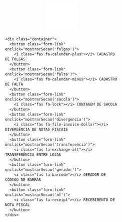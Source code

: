 
<html lang="pt-BR">
<head>
  <meta charset="UTF-8" />
  <meta name="viewport" content="width=device-width, initial-scale=1.0"/>
  <title>GERENCIAL HS - Sistema Unificado</title>
  <link rel="stylesheet" href="https://cdnjs.cloudflare.com/ajax/libs/font-awesome/6.5.0/css/all.min.css" />
  <script src="https://unpkg.com/@ericblade/quagga2@1.2.7/dist/quagga.min.js"></script>
  <script src="https://cdn.jsdelivr.net/npm/dynamsoft-javascript-barcode@9.6.21/dist/dbr.js"></script>
  <style>
    * {
      box-sizing: border-box;
    }

    body {
      font-family: Arial, sans-serif;
      background-color: #000;
      color: #fff;
      margin: 0;
      padding: 0;
      display: flex;
      flex-direction: column;
      align-items: center;
      min-height: 100vh;
    }

    .logo-topo {
      width: 100px;
      height: auto;
      margin: 30px 0 10px;
    }

    .container {
      width: 100%;
      max-width: 900px;
      background-color: #2c2c2c;
      padding: 40px 30px;
      border-radius: 12px;
      box-shadow: 0 0 10px rgba(0,0,0,0.5);
      margin-bottom: 20px;
    }

    .form-link {
      display: flex;
      align-items: center;
      justify-content: center;
      background-color: #4CAF50;
      color: white;
      padding: 15px;
      margin: 10px 0;
      border-radius: 6px;
      font-size: 16px;
      text-decoration: none;
      transition: background-color 0.3s ease;
      cursor: pointer;
      border: none;
      width: 100%;
    }

    .form-link:hover {
      background-color: #45a049;
    }

    .form-link i {
      margin-right: 10px;
    }

    .back-button {
      position: fixed;
      top: 20px;
      left: 20px;
      background-color: #4CAF50;
      color: white;
      border: none;
      padding: 10px 15px;
      border-radius: 6px;
      cursor: pointer;
      font-size: 14px;
      z-index: 1000;
      display: none;
      transition: background-color 0.3s ease;
    }

    .back-button:hover {
      background-color: #45a049;
    }

    .back-button.show {
      display: block;
    }

    .form-container {
      max-width: 600px;
      background: #1e1e1e;
      padding: 30px;
      border-radius: 8px;
      box-shadow: 0 2px 10px rgba(0, 0, 0, 0.3);
      color: white;
      margin: 0 auto;
    }

    .form-container h1, .form-container h2 {
      text-align: center;
      color: white;
      margin-bottom: 30px;
    }

    .form-group {
      margin-bottom: 20px;
    }

    label {
      font-size: 14px;
      font-weight: 600;
      display: block;
      margin-bottom: 5px;
      color: #ccc;
    }

    .question-title {
      font-size: 16px;
      font-weight: bold;
      color: white;
      margin-bottom: 5px;
      display: block;
    }

    input, select, textarea {
      width: 100%;
      padding: 12px;
      font-size: 14px;
      border: 1px solid #444;
      border-radius: 4px;
      background-color: #2a2a2a;
      color: white;
      box-sizing: border-box;
    }

    input:focus, select:focus, textarea:focus {
      outline: none;
      border-color: #673ab7;
      box-shadow: 0 0 0 2px rgba(103, 58, 183, 0.2);
    }

    button {
      background-color: #673ab7;
      color: white;
      border: none;
      padding: 12px 20px;
      border-radius: 4px;
      font-size: 16px;
      cursor: pointer;
      font-weight: 600;
      transition: background-color 0.3s;
    }

    button:hover {
      background-color: #5e35b1;
    }

    .submit-buttons {
      display: flex;
      justify-content: space-between;
      margin-top: 20px;
      gap: 10px;
    }

    .submit-button,
    .clear-button {
      padding: 12px 20px;
      font-size: 14px;
      font-weight: 600;
      border: none;
      border-radius: 4px;
      cursor: pointer;
      flex: 1;
    }

    .submit-button {
      background-color: #673ab7;
      color: white;
    }

    .clear-button {
      background-color: #5f6368;
      color: white;
    }

    .submit-button:hover {
      background-color: #5e35b1;
    }

    .clear-button:hover {
      background-color: #3c4043;
    }

    .gerador-section .form-container {
      background-color: #1e1e1e;
      color: white;
      max-width: 800px;
    }

    .gerador-section .input-area, .gerador-section .output-area {
      background: #1e1e1e;
      color: white;
    }

    .gerador-section .input-area textarea {
      background-color: #2a2a2a;
      color: white;
      border-color: #444;
    }

    .controls {
      display: flex;
      gap: 10px;
      margin: 20px 0;
      flex-wrap: wrap;
    }

    .controls button {
      flex: 1;
      min-width: 120px;
    }

    .gerador-section .controls button:nth-child(1) { background-color: #4CAF50; }
    .gerador-section .controls button:nth-child(1):hover { background-color: #45a049; }
    .gerador-section .controls button:nth-child(2) { background-color: #f44336; }
    .gerador-section .controls button:nth-child(2):hover { background-color: #d32f2f; }
    .gerador-section .controls button:nth-child(3) { background-color: #ff9800; }
    .gerador-section .controls button:nth-child(3):hover { background-color: #e68a00; }
    .gerador-section .controls button:nth-child(4) { background-color: #2196F3; }
    .gerador-section .controls button:nth-child(4):hover { background-color: #0b7dda; }

    .gerador-section h1, .gerador-section h2 {
      color: white;
    }

    .gerador-section .example-title {
      color: #ccc;
    }

    .gerador-section .barcode-count {
      color: white;
    }

    .barcode-container {
      display: grid;
      grid-template-columns: repeat(auto-fit, minmax(200px, 1fr));
      gap: 15px;
      margin-top: 20px;
    }

    .barcode-item {
      background: #2a2a2a;
      border: 1px solid #444;
      padding: 10px;
      border-radius: 4px;
      text-align: center;
    }

    svg text {
      fill: white !important;
    }

    #success-message, #error-message {
      display: none;
      padding: 12px;
      margin-top: 20px;
      border-radius: 4px;
      text-align: center;
      font-weight: 500;
    }

    #success-message {
      background-color: #e8f5e8;
      color: #137333;
      border: 1px solid #ceead6;
    }

    #error-message {
      background-color: #fce8e6;
      color: #d93025;
      border: 1px solid #f9dedc;
    }

    .loading {
      text-align: center;
      font-style: italic;
      margin-top: 10px;
      color: #1a73e8;
    }

    .loading-overlay {
      display: none;
      position: fixed;
      top: 0;
      left: 0;
      right: 0;
      bottom: 0;
      background-color: rgba(0, 0, 0, 0.5);
      color: white;
      justify-content: center;
      align-items: center;
      flex-direction: column;
      z-index: 1000;
    }

    .spinner {
      border: 4px solid transparent;
      border-top: 4px solid #fff;
      border-radius: 50%;
      width: 40px;
      height: 40px;
      animation: spin 2s linear infinite;
    }

    @keyframes spin {
      0% { transform: rotate(0deg); }
      100% { transform: rotate(360deg); }
    }

    .barcode-count {
      font-size: 16px;
      margin-top: 10px;
      font-weight: bold;
      color: white;
    }

    .count-number {
      color: #ea4335;
      font-weight: bold;
    }

    .required-star {
      color: #ea4335;
    }

    .hidden {
      display: none;
    }

    .logout {
      text-align: right;
      margin-bottom: 10px;
    }

    .logout button {
      padding: 8px 16px;
      background-color: #5f6368;
      font-size: 14px;
    }

    .history button {
      background-color: #ea4335;
      margin-top: 15px;
    }

    .logo {
      display: block;
      margin: 20px auto 10px;
      max-width: 80px;
    }

    #reader {
      width: 100%;
      max-width: 350px;
      height: 240px;
      margin: 10px auto;
      position: relative;
    }

    #interactive.viewport {
      position: relative;
      width: 100%;
      height: 100%;
    }

    canvas, video {
      max-width: 100%;
      width: 100% !important;
      height: auto !important;
    }

    footer {
      text-align: center;
      font-size: 14px;
      color: #ccc;
      background-color: #2c2c2c;
      padding: 15px;
      border-radius: 6px;
      margin: 20px auto;
      max-width: 900px;
      width: 100%;
    }

    .section {
      display: none;
      width: 100%;
      padding: 20px;
      justify-content: center;
      align-items: center;
      flex-direction: column;
    }

    .section.active {
      display: flex;
    }

    .checkbox-label {
      font-size: 14px;
      display: flex;
      align-items: center;
      gap: 8px;
      margin-bottom: 20px;
    }

    input[readonly] {
      background-color: #2a2a2a;
      color: #bbb;
    }

    #grupo-tamanho-g {
      display: none;
    }

    #scanner {
      width: 100%;
      height: 100vh;
      position: fixed;
      top: 0;
      left: 0;
      z-index: 1000;
      display: none;
      justify-content: center;
      align-items: center;
      flex-direction: column;
      background-color: transparent;
    }

    @media print {
      .back-button,
      .input-area,
      .no-print,
      button,
      .controls,
      .example-title {
        display: none !important;
      }

      .output-area {
        width: 100%;
        background: none;
        box-shadow: none;
        padding: 0;
        margin: 0;
      }

      .barcode-container {
        display: grid;
        grid-template-columns: repeat(3, 1fr);
        gap: 10px;
        margin: 0;
      }

      .barcode-item {
        margin: 0;
        padding: 5px;
        box-shadow: none;
        background: none;
        break-inside: avoid;
        page-break-inside: avoid;
      }

      svg {
        background: none;
      }

      svg text {
        fill: black !important;
        font-size: 14px !important;
      }
    }

    @media (max-width: 768px) {
      .form-container {
        margin: 20px 10px;
        padding: 20px;
      }
      
      .submit-buttons {
        flex-direction: column;
        gap: 10px;
      }
      
      .controls {
        flex-direction: column;
      }
      
      .controls button {
        margin: 5px 0;
      }
      
      .container {
        padding: 20px 15px;
      }
    }
  </style>
</head>
<body>
  <button class="back-button" id="backButton" onclick="voltarHome()">
    <i class="fas fa-arrow-left"></i> Voltar à Home
  </button>

  <div id="home" class="section active">
    <img src="logo.png" alt="Logo HS" class="logo-topo" />
    
    <div class="container">
      <button class="form-link" onclick="mostrarSecao('folgas')">
        <i class="fas fa-calendar-plus"></i> CADASTRO DE FOLGAS
      </button>
      <button class="form-link" onclick="mostrarSecao('falta')">
        <i class="fas fa-calendar-minus"></i> CADASTRO DE FALTA
      </button>
      <button class="form-link" onclick="mostrarSecao('sacola')">
        <i class="fas fa-lock"></i> CONTAGEM DE SACOLA
      </button>
      <button class="form-link" onclick="mostrarSecao('divergencia')">
        <i class="fas fa-file-invoice-dollar"></i> DIVERGÊNCIA DE NOTAS FISCAIS
      </button>
      <button class="form-link" onclick="mostrarSecao('transferencia')">
        <i class="fas fa-exchange-alt"></i> TRANSFERÊNCIA ENTRE LOJAS
      </button>
      <button class="form-link" onclick="mostrarSecao('gerador')">
        <i class="fas fa-barcode"></i> GERADOR DE CÓDIGO DE BARRAS
      </button>
      <button class="form-link" onclick="mostrarSecao('nf')">
        <i class="fas fa-receipt"></i> RECEBIMENTO DE NOTA FISCAL
      </button>
    </div>
  </div>

  <div id="folgas" class="section">
    <div class="form-container">
      <img src="logo.png" alt="Logo" class="logo">
      <h2>Cadastro de Folga Funcionários</h2>
      <form id="form-folgas" method="POST" action="https://script.google.com/macros/s/AKfycbwh-YUwL2o3_i-bfcV9RMzLcoI98vyyGwEXf4LHlG5KJ59gIAlUe1_VVlFQMBqU6PwR/exec">
        <div class="form-group">
          <label for="filial-folgas">Filial</label>
          <select id="filial-folgas" name="filial" required onchange="atualizarFuncionarios()">
            <option value="">Selecione uma filial</option>
            <option value="ARTUR">ARTUR</option>
            <option value="FLORIANO">FLORIANO</option>
            <option value="JOTA">JOTA</option>
            <option value="MODA">MODA</option>
            <option value="PONTO">PONTO</option>
          </select>
        </div>

        <div class="form-group">
          <label for="funcionario-folgas">Funcionário</label>
          <select id="funcionario-folgas" name="funcionario" required>
            <option value="">Selecione a filial primeiro</option>
          </select>
        </div>

        <div class="form-group">
          <label for="dataTrabalho-folgas">Dia Trabalhado</label>
          <input type="date" id="dataTrabalho-folgas" name="dataTrabalho" required>
        </div>

        <div class="form-group">
          <label for="motivo-folgas">Motivo da Folga</label>
          <select id="motivo-folgas" name="motivo" required>
            <option value="">Selecione um motivo</option>
            <option value="DOMINGO">DOMINGO</option>
            <option value="FERIADO">FERIADO</option>
            <option value="OUTROS">OUTROS</option>
          </select>
        </div>

        <div class="form-group" id="motivoOutros-folgas" style="display: none;">
          <label for="outrosMotivo-folgas">Especificar o Motivo</label>
          <input type="text" id="outrosMotivo-folgas" name="outrosMotivo" placeholder="Escreva o motivo">
        </div>

        <div class="form-group">
          <label for="dataFolga-folgas">Data da Folga</label>
          <input type="date" id="dataFolga-folgas" name="dataFolga" required>
        </div>

        <button type="submit">Enviar</button>
      </form>
    </div>
  </div>

  <div id="falta" class="section">
    <div class="form-container">
      <img src="logo.png" alt="Logo" class="logo">
      <h2>Cadastro de Falta</h2>
      <form id="form-falta">
        <div class="form-group">
          <label for="filial-falta">Filial <span class="required-star">*</span></label>
          <select id="filial-falta" name="filial" required>
            <option value="">Selecione uma filial</option>
            <option value="ARTUR">ARTUR</option>
            <option value="FLORIANO">FLORIANO</option>
            <option value="JOTA">JOTA</option>
            <option value="MODA">MODA</option>
            <option value="PONTO">PONTO</option>
          </select>
        </div>

        <div class="form-group">
          <label for="funcionario-falta">Funcionário <span class="required-star">*</span></label>
          <select id="funcionario-falta" name="funcionario" required>
            <option value="">Selecione um funcionário</option>
          </select>
        </div>

        <div class="form-group">
          <label for="data-falta">Data da Falta <span class="required-star">*</span></label>
          <input type="date" id="data-falta" name="data_falta" required>
        </div>

        <div class="form-group">
          <label for="motivo-falta">Motivo <span class="required-star">*</span></label>
          <select id="motivo-falta" name="motivo" required>
            <option value="">Selecione um motivo</option>
            <option value="ATESTADO MÉDICO">ATESTADO MÉDICO</option>
            <option value="FALTA INJUSTIFICADA">FALTA INJUSTIFICADA</option>
          </select>
        </div>

        <div class="form-group" id="dias-afastamento-container" style="display: none;">
          <label for="observacao-falta">Dias de afastamento (caso atestado)</label>
          <textarea id="observacao-falta" name="observacao" rows="4" placeholder="Ex: 3 DIAS 12/04 A 14/04"></textarea>
        </div>

        <button type="submit">Enviar</button>
      </form>
    </div>
  </div>

  <div id="sacola" class="section">
    <div class="form-container">
      <img src="logo.png" alt="Logo" class="logo">
      <h2>Contagem de Sacola</h2>
      <form id="form-sacola">
        <div class="form-group">
          <label for="filial">Filial <span class="required-star">*</span></label>
          <select id="filial" name="filial" required>
            <option value="">Selecione uma filial</option>
            <option value="ARTUR">ARTUR</option>
            <option value="FLORIANO">FLORIANO</option>
            <option value="JOTA">JOTA</option>
            <option value="MODA">MODA</option>
            <option value="PONTO">PONTO</option>
          </select>
        </div>

        <div class="form-group">
          <label for="data-contagem">Data da Contagem <span class="required-star">*</span></label>
          <input type="text" id="data-contagem" name="data_contagem" readonly required>
        </div>

        <div class="form-group">
          <label for="sacola-p">Sacola P <span class="required-star">*</span></label>
          <input type="number" id="sacola-p" name="sacola_p" placeholder="Quantidade" min="0" required>
        </div>

        <div class="form-group">
          <label for="envelope-p">Envelope P <span class="required-star">*</span></label>
          <input type="number" id="envelope-p" name="envelope_p" placeholder="Quantidade" min="0" required>
        </div>

        <div class="form-group">
          <label for="sacola-m">Sacola M <span class="required-star">*</span></label>
          <input type="number" id="sacola-m" name="sacola_m" placeholder="Quantidade" min="0" required>
        </div>

        <div class="form-group">
          <label for="envelope-m">Envelope M <span class="required-star">*</span></label>
          <input type="number" id="envelope-m" name="envelope_m" placeholder="Quantidade" min="0" required>
        </div>

        <div class="form-group checkbox-label">
          <input type="checkbox" id="mostrar-g" onclick="toggleCamposG()">
          <label for="mostrar-g">Possui Sacola e Envelope G</label>
        </div>

        <div id="grupo-tamanho-g">
          <div class="form-group">
            <label for="sacola-g">Sacola G <span class="required-star">*</span></label>
            <input type="number" id="sacola-g" name="sacola_g" placeholder="Quantidade" min="0">
          </div>
          <div class="form-group">
            <label for="envelope-g">Envelope G <span class="required-star">*</span></label>
            <input type="number" id="envelope-g" name="envelope_g" placeholder="Quantidade" min="0">
          </div>
        </div>

        <button type="submit" id="btn-enviar">Enviar</button>
      </form>
    </div>
  </div>

  <div id="divergencia" class="section">
    <div class="form-container">
      <img src="logo.png" alt="Logo" class="logo">
      <h2>Divergências em Notas Fiscais</h2>
      <form id="formulario-divergencia" onsubmit="enviarFormularioDivergencia(event)">
        <div class="form-group">
          <label>Filial</label>
          <select name="filial" required>
            <option value="">Selecione uma filial</option>
            <option value="ARTUR">ARTUR</option>
            <option value="FLORIANO">FLORIANO</option>
            <option value="JOTA">JOTA</option>
            <option value="MODA">MODA</option>
            <option value="PONTO">PONTO</option>
          </select>
        </div>

        <div class="form-group">
          <label>Transportadora</label>
          <select name="transportadora" id="transportadora-div" required>
            <option value="BRASPRESS">BRASPRESS</option>
            <option value="OUTROS">OUTROS</option>
          </select>
        </div>

        <div class="form-group" id="outrosTransportadoraDiv" style="display: none;">
          <label for="outraTransportadoraDiv">Qual é a Transportadora?</label>
          <input type="text" id="outraTransportadoraDiv" name="outraTransportadora">
        </div>

        <div class="form-group">
          <label for="dataRecebimentoDiv">Data de Recebimento</label>
          <input type="date" id="dataRecebimentoDiv" name="dataRecebimento" required>
        </div>

        <div class="form-group">
          <label for="notaFiscalDiv">Número da Nota Fiscal</label>
          <input type="text" id="notaFiscalDiv" name="notaFiscal" required>
        </div>

        <div class="form-group">
          <label for="serieNotaDiv">Série da Nota Fiscal</label>
          <input type="text" id="serieNotaDiv" name="serieNota" required>
        </div>

        <div class="form-group">
          <label for="referenciaDiv">Referência</label>
          <input type="text" id="referenciaDiv" name="referencia" maxlength="4" required>
        </div>

        <div class="form-group">
          <label for="corDiv">Cor</label>
          <input type="text" id="corDiv" name="cor" maxlength="6" required>
        </div>

        <div class="form-group">
          <label for="tamanhoDiv">Tamanho</label>
          <input type="text" id="tamanhoDiv" name="tamanho" maxlength="3" required>
        </div>

        <div class="form-group">
          <label for="quantidadeDiv">Quantidade</label>
          <input type="number" id="quantidadeDiv" name="quantidade" required>
        </div>

        <div class="form-group">
          <label>Divergência</label>
          <select name="divergencia" required>
            <option value="">Selecione uma opção</option>
            <option value="MERCADORIA PASSANDO">MERCADORIA PASSANDO</option>
            <option value="MERCADORIA FALTANDO">MERCADORIA FALTANDO</option>
          </select>
        </div>

        <div class="form-group">
          <button type="submit">Enviar</button>
        </div>
      </form>

      <div id="loadingMessageDiv" class="loading" style="display: none;">
        Enviando... Por favor, aguarde.
      </div>
    </div>
  </div>

  <div id="transferencia" class="section">
    <div class="form-container">
      <img src="logo.png" alt="Logo" class="logo">
      <h1>TRANSFERÊNCIA ENTRE LOJAS</h1>

      <form id="transfer-form">
        <div class="form-group">
          <div class="question-title">Email da filial de origem:(Preenchimento automatico) <span class="required-star">*</span></div>
          <input type="email" name="email" id="email-trans" required readonly>
        </div>

        <div class="form-group">
          <div class="question-title">FILIAL ORIGEM <span class="required-star">*</span></div>
          <select name="filialOrigem" id="filial-origem" required onchange="atualizarEmailTrans()">
            <option value="" disabled selected>Selecione</option>
            <option value="ARTUR">ARTUR</option>
            <option value="FLORIANO">FLORIANO</option>
            <option value="JOTA">JOTA</option>
            <option value="MODA">MODA</option>
            <option value="PONTO">PONTO</option>
            <option value="JA">JA</option>
            <option value="JE">JE</option>
          </select>
        </div>

        <div class="form-group">
          <div class="question-title">FILIAL DESTINO <span class="required-star">*</span></div>
          <select name="filialDestino" id="filial-destino" required>
            <option value="" disabled selected>Selecione</option>
            <option value="ARTUR">ARTUR</option>
            <option value="FLORIANO">FLORIANO</option>
            <option value="JOTA">JOTA</option>
            <option value="MODA">MODA</option>
            <option value="PONTO">PONTO</option>
            <option value="JA">JA</option>
            <option value="JE">JE</option>
          </select>
        </div>

        <div class="form-group">
          <div class="question-title">MERCADORIAS QUE ESTÃO SAINDO <span class="required-star">*</span></div>
          <textarea name="mercadorias" id="mercadorias-trans" required placeholder="Inclua aqui os códigos de barras." oninput="contarLinhasTrans()"></textarea>
        </div>

        <div id="barcode-count-trans" class="barcode-count">Total de itens: <span id="total-itens-trans" class="count-number">0</span></div>

        <div id="success-message-trans" style="display: none; background-color: #e8f5e8; color: #137333; padding: 12px; margin-top: 20px; border-radius: 4px; text-align: center; border: 1px solid #ceead6;">Transferência enviada com sucesso!</div>
        <div id="error-message-trans" style="display: none; background-color: #fce8e6; color: #d93025; padding: 12px; margin-top: 20px; border-radius: 4px; text-align: center; border: 1px solid #f9dedc;"></div>

        <div class="submit-buttons">
          <button type="reset" class="clear-button">Limpar formulário</button>
          <button type="submit" class="submit-button" id="submit-button-trans">Enviar</button>
        </div>
      </form>

      <div id="numero-transferencia" style="display: none; margin-top: 20px; font-size: 18px; text-align: center;">
        Número da transferência: <strong id="transfer-id"></strong>
      </div>
    </div>

    <div class="loading-overlay" id="loading-overlay-trans">
      <div class="loading-content">
        <div class="spinner"></div>
        <h3>Processando sua transferência...</h3>
        <p>Aguarde enquanto enviamos os dados.</p>
      </div>
    </div>
  </div>

  <div id="gerador" class="section gerador-section">
    <div class="form-container">
      <img src="logo.png" alt="Logo" class="logo">
      <h1>Gerador de Códigos de Barras em Lote - EAN13</h1>

      <div class="input-area">
        <h2>Cole seus códigos (um por linha):</h2>
        <textarea id="codigos-barras" placeholder="Cole aqui vários códigos EAN13, um por linha&#10;Exemplo:&#10;7891000315507&#10;7891910000197&#10;7891234567890"></textarea>

        <div class="controls">
          <button onclick="gerarTodosBarras()">Gerar Códigos</button>
          <button onclick="limparTudoBarras()">Limpar Tudo</button>
          <button onclick="copiarCodigosBarras()">Copiar Códigos</button>
          <button onclick="window.print()">Imprimir Códigos</button>
        </div>

        <div class="example-title">Exemplos (não são apagados ao limpar):</div>
      </div>

      <div class="output-area">
        <h2>Códigos Gerados:</h2>
        <div id="barcodes" class="barcode-container"></div>
      </div>
    </div>
  </div>

  <div id="nf" class="section">
    <div class="form-container">
      <img src="logo.png" alt="Logo" class="logo">
      
      <div id="login-nf">
        <h2>Login da Filial</h2>
        <label for="codigo-nf">Código da Filial</label>
        <input type="text" id="codigo-nf" placeholder="Digite sua senha" />
        <button onclick="entrarNF()">Entrar</button>
      </div>

      <div id="principal-nf" class="hidden">
        <div class="logout">
          <button onclick="sairNF()">Sair</button>
        </div>
        <h2>Consulta de Nota Fiscal</h2>
        <label for="chave-nf">Chave de Acesso (44 dígitos)</label>
        <input type="text" id="chave-nf" placeholder="Digite a chave completa" maxlength="44" />
        <button onclick="abrirLeitorNF()">📷 Ler Código de Barras</button>

        <div id="scanner"></div>

        <button onclick="consultarNotaNF()">Consultar</button>
        <div id="loading-nf" class="loading hidden">⏳ Consultando nota fiscal...</div>
        <div id="resultado-nf" class="result hidden"></div>
        <div id="erro-nf" style="color: #d93025; margin-top: 10px; font-size: 14px;"></div>

        <div class="history">
          <h3>Histórico da Filial</h3>
          <ul id="historicoLista-nf"></ul>
          <button onclick="limparHistoricoLocalNF()">🗑 Limpar Histórico Local</button>
        </div>
      </div>
    </div>
  </div>

  <footer>HS Operações © 2025 - Todos os direitos reservados</footer>

  <script>
    Dynamsoft.DBR.BarcodeScanner.license = "DLS2eyJoYW5kc2hha2VDb2RlIjoiMTA0MDgyMzg1LU1UQTBNRGd5TXpnMUxYZGxZaTFVY21saGJGQnliMm8iLCJtYWluU2VydmVyVVJMIjoiaHR0cHM6Ly9tZGxzLmR5bmFtc29mdG9ubGluZS5jb20iLCJvcmdhbml6YXRpb25JRCI6IjEwNDA4MjM4NSIsInN0YW5kYnlTZXJ2ZXJVUkwiOiJodHRwczovL3NkbHMuZHluYW1zb2Z0b25saW5lLmNvbSIsImNoZWNrQ29kZSI6LTE2MDA4MjQzNjB9";

    function mostrarSecao(secaoId) {
      const secoes = document.querySelectorAll(".section");
      secoes.forEach(secao => secao.classList.remove('active'));
      
      document.getElementById(secaoId).classList.add('active');
      document.getElementById('backButton').classList.add('show');
      window.scrollTo({ top: 0, behavior: 'smooth' });
    }

    function voltarHome() {
      const secoes = document.querySelectorAll(".section");
      secoes.forEach(secao => secao.classList.remove('active'));
      
      document.getElementById('home').classList.add('active');
      document.getElementById('backButton').classList.remove('show');
      window.scrollTo({ top: 0, behavior: 'smooth' });
    }

    const funcionariosPorFilial = {
      "ARTUR": ["LUCILENE", "POLIANA"],
      "FLORIANO": ["IOLANDA", "MEIRE", "SARA"],
      "JOTA": ["BRUNO", "CARINA", "DENISE", "FABIOLA", "INGRID", "MARCOS", "RAYSSA", "VERA"],
      "MODA": ["ANA CLARA", "DAIANE", "JAIRLY", "JÉSSICA", "MARCIA", "MARIA"],
      "PONTO": ["DANIELA", "EVANEUZA", "ISADORA", "PAULA", "PRISCILA", "SANDY", "SÔNIA", "SUELI"]
    };

    function atualizarFuncionarios() {
      const filialSelecionada = document.getElementById('filial-folgas').value;
      const funcionarioSelect = document.getElementById('funcionario-folgas');
      funcionarioSelect.innerHTML = "<option value=''>Selecione um funcionário</option>";

      if (filialSelecionada && funcionariosPorFilial[filialSelecionada]) {
        funcionariosPorFilial[filialSelecionada].forEach(function(funcionario) {
          const option = document.createElement("option");
          option.value = funcionario;
          option.textContent = funcionario;
          funcionarioSelect.appendChild(option);
        });
      }
    }

    document.getElementById('dataTrabalho-folgas').addEventListener('change', function() {
      const motivoSelect = document.getElementById('motivo-folgas');
      if (motivoSelect.value !== '') {
        verificarMotivo();
      }
    });

    document.getElementById('motivo-folgas').addEventListener('change', verificarMotivo);

    function verificarMotivo() {
      const motivo = document.getElementById('motivo-folgas').value;
      const dataTrabalhoInput = document.getElementById("dataTrabalho-folgas");
      const dataFolgaInput = document.getElementById("dataFolga-folgas");
      const motivoOutrosField = document.getElementById("motivoOutros-folgas");

      if (!dataTrabalhoInput.value) {
        alert("Selecione primeiro o 'Dia Trabalhado'! ");
        document.getElementById('motivo-folgas').value = '';
        return;
      }

      const dataTrabalho = new Date(dataTrabalhoInput.value + 'T00:00:00');
      const maxDate = new Date(dataTrabalho);

      if (motivo === "DOMINGO") {
        maxDate.setDate(dataTrabalho.getDate() + 7);
      } else if (motivo === "FERIADO" || motivo === "OUTROS") {
        maxDate.setDate(dataTrabalho.getDate() + 60);
      }

      dataFolgaInput.min = dataTrabalho.toISOString().split('T')[0];
      dataFolgaInput.max = maxDate.toISOString().split('T')[0];

      motivoOutrosField.style.display = motivo === "OUTROS" ? "block" : "none";
      
      if (motivo === "OUTROS") {
        document.getElementById('outrosMotivo-folgas').required = true;
      } else {
        document.getElementById('outrosMotivo-folgas').required = false;
      }
    }

    document.getElementById("form-folgas").addEventListener("submit", function (event) {
      event.preventDefault();
      const formData = new FormData(this);

      fetch(this.action, {
        method: "POST",
        body: formData
      })
        .then(response => response.text())
        .then(data => {
          alert("Folga cadastrada com sucesso!");
          this.reset();
          document.getElementById("funcionario-folgas").innerHTML = '<option value="">Selecione a filial primeiro</option>';
          document.getElementById("motivoOutros-folgas").style.display = "none";
        })
        .catch(error => alert("Erro ao enviar os dados!"));
    });

    const filialSelectFalta = document.getElementById('filial-falta');
    const funcionarioSelectFalta = document.getElementById('funcionario-falta');
    const motivoSelectFalta = document.getElementById('motivo-falta');
    const diasContainer = document.getElementById('dias-afastamento-container');
    const formFalta = document.getElementById('form-falta');
    const submitButtonFalta = formFalta.querySelector('button[type="submit"]');

    filialSelectFalta.addEventListener('change', () => {
      const selecionada = filialSelectFalta.value;
      funcionarioSelectFalta.innerHTML = '<option value="">Selecione um funcionário</option>';
      if (funcionariosPorFilial[selecionada]) {
        funcionariosPorFilial[selecionada].forEach(nome => {
          const option = document.createElement('option');
          option.value = nome;
          option.textContent = nome;
          funcionarioSelectFalta.appendChild(option);
        });
      }
    });

    motivoSelectFalta.addEventListener('change', () => {
      diasContainer.style.display = motivoSelectFalta.value === 'ATESTADO MÉDICO' ? 'block' : 'none';
    });

    formFalta.addEventListener('submit', e => {
      e.preventDefault();
      submitButtonFalta.disabled = true;

      const data = new FormData(formFalta);
     const dataFaltaInput = document.getElementById('data-falta');
const val = dataFaltaInput.value;
if (!val) {
  alert("Informe a Data da Falta.");
  submitButtonFalta.disabled = false;
  return;
}
const [yyyy, mm, dd] = val.split('-'); // "2025-08-26"
const dataFormatada = `${dd}/${mm}/${yyyy}`;
data.set("data_falta", dataFormatada);


      fetch('https://script.google.com/macros/s/AKfycbxu_jVaotWytMOQh4UCZetFZFOxgk5ePrOkaviDd-qKNPiu2_8BjCaNczAVZzaDwAbj/exec', {
        method: 'POST',
        body: data
      })
      .then(res => res.text())
      .then(() => {
        alert("Falta cadastrada com sucesso!");
        formFalta.reset();
        diasContainer.style.display = 'none';
        submitButtonFalta.disabled = false;
      })
      .catch(() => {
        alert("Erro ao registrar a falta. Tente novamente.");
        submitButtonFalta.disabled = false;
      });
    });

    function toggleCamposG() {
      const grupoG = document.getElementById("grupo-tamanho-g");
      const checkbox = document.getElementById("mostrar-g");
      grupoG.style.display = checkbox.checked ? "block" : "none";
    }

    function getDataHoraAtualBR() {
      const agora = new Date();
      return agora.toLocaleString('pt-BR', { timeZone: 'America/Sao_Paulo' });
    }

    function preencherDataSacola() {
      document.getElementById("data-contagem").value = getDataHoraAtualBR();
    }

    document.getElementById("form-sacola").addEventListener("submit", async function (e) {
      e.preventDefault();

      const checkboxG = document.getElementById("mostrar-g");
      const sacolaG = document.getElementById("sacola-g");
      const envelopeG = document.getElementById("envelope-g");

      if (checkboxG.checked) {
        if (sacolaG.value === "" || envelopeG.value === "") {
          alert("Preencha os campos de Sacola G e Envelope G.");
          return;
        }
      }

      const botao = document.getElementById("btn-enviar");
      botao.disabled = true;

      document.getElementById("data-contagem").value = getDataHoraAtualBR();

      const form = e.target;
      const formData = new FormData(form);

      try {
        const response = await fetch("https://script.google.com/macros/s/AKfycbxu_jVaotWytMOQh4UCZetFZFOxgk5ePrOkaviDd-qKNPiu2_8BjCaNczAVZzaDwAbj/exec", {
          method: "POST",
          body: formData
        });

        const resText = await response.text();
        alert("Contagem registrada com sucesso!");
        form.reset();
        toggleCamposG();
        document.getElementById("data-contagem").value = getDataHoraAtualBR();
      } catch (err) {
        alert("Erro ao registrar os dados. Tente novamente.");
        console.error("Erro:", err);
      } finally {
        botao.disabled = false;
      }
    });

    let isSubmittingDiv = false;

    document.getElementById('transportadora-div').addEventListener('change', function() {
      const outrosDiv = document.getElementById('outrosTransportadoraDiv');
      if (this.value === 'OUTROS') {
        outrosDiv.style.display = 'block';
        document.getElementById('outraTransportadoraDiv').required = true;
      } else {
        outrosDiv.style.display = 'none';
        document.getElementById('outraTransportadoraDiv').required = false;
      }
    });

    function enviarFormularioDivergencia(event) {
      event.preventDefault();

      if (isSubmittingDiv) {
        return;
      }

      isSubmittingDiv = true;

      const button = event.target.querySelector("button[type='submit']");
      const loadingMessage = document.getElementById("loadingMessageDiv");

      button.disabled = true;
      button.textContent = "Enviando...";

      loadingMessage.style.display = "block";

      var form = document.getElementById("formulario-divergencia");
      var formData = new FormData(form);

      fetch("https://script.google.com/macros/s/AKfycbw5xq6i5Qoc0s3f-ZaQ6FCZdsjXrC_my8d0tmgr756hWZQqT9Olu9DjsGOYwTlvnBQA/exec", {
        method: "POST",
        body: formData
      })
      .then(response => response.json())
      .then(data => {
        alert("SUA DIVERGÊNCIA FOI ENVIADA COM SUCESSO, AGRADECEMOS SEU APOIO");
        form.reset();
        document.getElementById('outrosTransportadoraDiv').style.display = 'none';
      })
      .catch(error => {
        alert("Erro ao enviar o formulário. Tente novamente.");
      })
      .finally(() => {
        setTimeout(() => {
          button.disabled = false;
          button.textContent = "Enviar";
          isSubmittingDiv = false;
          loadingMessage.style.display = "none";
        }, 100);
      });
    }

    function atualizarEmailTrans() {
      const filialOrigem = document.getElementById('filial-origem').value;
      const filialDestinoSelect = document.getElementById('filial-destino');
      const emailPorFilial = {
        ARTUR: "heringarturmachado@gmail.com",
        FLORIANO: "hs.uberlandia.floriano@gmail.com",
        JOTA: "brunohenzo09@gmail.com",
        MODA: "dlaire28@gmail.com",
        PONTO: "soniameiry@gmail.com",
        JA: "jaugustocoliveira@terra.com.br",
        JE: "jeoliveira1966@gmail.com"
      };
      document.getElementById('email-trans').value = emailPorFilial[filialOrigem] || "";

      Array.from(filialDestinoSelect.options).forEach(option => {
        option.disabled = option.value === filialOrigem;
      });

      if (filialDestinoSelect.value === filialOrigem) {
        filialDestinoSelect.value = "";
      }
    }

    function contarLinhasTrans() {
      const mercadorias = document.getElementById('mercadorias-trans').value;
      const linhas = mercadorias.split('\n').filter(linha => linha.trim() !== '');
      document.getElementById('total-itens-trans').textContent = linhas.length;
    }

    document.getElementById('transfer-form').addEventListener('submit', function (event) {
      event.preventDefault();
      enviarFormularioTrans();
    });

    function enviarFormularioTrans() {
      const form = document.getElementById('transfer-form');
      if (!form.checkValidity()) {
        mostrarMensagemErroTrans("Por favor, preencha todos os campos obrigatórios!");
        return;
      }

      const formData = new FormData(form);
      const data = new URLSearchParams(formData).toString();

      document.getElementById('loading-overlay-trans').style.display = 'flex';

      fetch("https://script.google.com/macros/s/AKfycbxu_jVaotWytMOQh4UCZetFZFOxgk5ePrOkaviDd-qKNPiu2_8BjCaNczAVZzaDwAbj/exec", {
        method: "POST",
        headers: { "Content-Type": "application/x-www-form-urlencoded" },
        body: data
      })
      .then(response => response.json())
      .then(responseData => {
        document.getElementById('loading-overlay-trans').style.display = 'none';

        if (responseData.numeroTransferencia) {
          mostrarMensagemSucessoTrans();
          exibirNumeroTransferencia(responseData.numeroTransferencia);
          setTimeout(limparFormularioTrans, 5000);
        } else {
          mostrarMensagemErroTrans("Erro ao enviar: Resposta inválida do servidor.");
        }
      })
      .catch(error => {
        document.getElementById('loading-overlay-trans').style.display = 'none';
        mostrarMensagemErroTrans("Erro ao enviar o formulário. Tente novamente.");
      });
    }

    function mostrarMensagemSucessoTrans() {
      document.getElementById('success-message-trans').style.display = 'block';
      document.getElementById('error-message-trans').style.display = 'none';
    }

    function mostrarMensagemErroTrans(mensagem) {
      document.getElementById('error-message-trans').innerHTML = mensagem;
      document.getElementById('error-message-trans').style.display = 'block';
      document.getElementById('success-message-trans').style.display = 'none';
    }

    function exibirNumeroTransferencia(numero) {
      document.getElementById('numero-transferencia').style.display = 'block';
      document.getElementById('transfer-id').textContent = numero;
    }

    function limparFormularioTrans() {
      document.getElementById('transfer-form').reset();
      document.getElementById('numero-transferencia').style.display = 'none';
      document.getElementById('total-itens-trans').textContent = '0';
      contarLinhasTrans();
    }

    function generateEAN13(code, skipValidation = false) {
      if (!/^\d{12,13}$/.test(code)) {
        throw new Error(`Código inválido: "${code}" - Deve conter 12 ou 13 dígitos`);
      }

      if (code.length === 12) {
        code += calculateChecksum(code);
      } else if (!skipValidation && calculateChecksum(code.substring(0, 12)) != code[12]) {
        throw new Error(`Dígito verificador inválido para código: "${code}"`);
      }

      const patterns = {
        L: ["0001101","0011001","0010011","0111101","0100011","0110001","0101111","0111011","0110111","0001011"],
        G: ["0100111","0110011","0011011","0100001","0011101","0111001","0000101","0010001","0001001","0010111"],
        R: ["1110010","1100110","1101100","1000010","1011100","1001110","1010000","1000100","1001000","1110100"]
      };

      const structure = ["LLLLLL","LLGLGG","LLGGLG","LLGGGL","LGLLGG","LGGLLG","LGGGLL","LGLGLG","LGLGGL","LGGLGL"];
      const firstDigit = parseInt(code[0]);
      const pattern = structure[firstDigit];

      let barcode = "101";
      for (let i = 1; i <= 6; i++) {
        const digit = parseInt(code[i]);
        barcode += patterns[pattern[i - 1]][digit];
      }

      barcode += "01010";

      for (let i = 7; i <= 12; i++) {
        const digit = parseInt(code[i]);
        barcode += patterns.R[digit];
      }

      barcode += "101";

      return {
        code: code,
        binary: barcode
      };
    }

    function calculateChecksum(code) {
      let sum = 0;
      for (let i = 0; i < 12; i++) {
        const digit = parseInt(code[i]);
        sum += (i % 2 === 0) ? digit * 1 : digit * 3;
      }
      return (10 - (sum % 10)) % 10;
    }

    function renderBarcode(barcodeData, container) {
      const binary = barcodeData.binary;
      const code = barcodeData.code;
      const width = 2;
      const height = 60;
      const margin = 10;
      const fontSize = 14;

      const svg = document.createElementNS("http://www.w3.org/2000/svg", "svg");
      const totalWidth = (binary.length * width) + (margin * 2);
      const totalHeight = height + fontSize + 15;

      svg.setAttribute("width", totalWidth);
      svg.setAttribute("height", totalHeight);
      svg.setAttribute("class", "barcode-svg");

      let x = margin;
      for (let i = 0; i < binary.length; i++) {
        if (binary[i] === '1') {
          const rect = document.createElementNS("http://www.w3.org/2000/svg", "rect");
          rect.setAttribute("x", x);
          rect.setAttribute("y", margin);
          rect.setAttribute("width", width);
          rect.setAttribute("height", height);
          rect.setAttribute("fill", "#000");
          svg.appendChild(rect);
        }
        x += width;
      }

      const text = document.createElementNS("http://www.w3.org/2000/svg", "text");
      text.setAttribute("x", totalWidth / 2);
      text.setAttribute("y", totalHeight - 5);
      text.setAttribute("text-anchor", "middle");
      text.setAttribute("font-size", fontSize);
      text.setAttribute("font-family", "monospace");
      text.setAttribute("fill", "white");
      text.textContent = code;
      svg.appendChild(text);

      const item = document.createElement("div");
      item.className = "barcode-item";
      item.appendChild(svg);
      container.appendChild(item);
    }

    function gerarTodosBarras() {
      const input = document.getElementById("codigos-barras").value.trim();
      const container = document.getElementById("barcodes");
      container.innerHTML = '';

      if (!input) {
        alert("Por favor, cole alguns códigos EAN13 no campo de texto.");
        return;
      }

      const codigos = input.split('\n').map(line => line.trim()).filter(line => line.length > 0);
      let successCount = 0;
      let errorCount = 0;
      const errorMessages = [];

      codigos.forEach((codigo, index) => {
        try {
          const barcode = generateEAN13(codigo, true);
          renderBarcode(barcode, container);
          successCount++;
        } catch (error) {
          errorCount++;
          errorMessages.push(`Linha ${index + 1}: ${error.message}`);
          const errorDiv = document.createElement("div");
          errorDiv.className = "barcode-item no-print";
          errorDiv.style.color = "red";
          errorDiv.textContent = `Erro: ${codigo} - ${error.message}`;
          container.appendChild(errorDiv);
        }
      });

      if (errorCount > 0) {
        alert(`Foram gerados ${successCount} códigos com sucesso.\n\nErros encontrados (${errorCount}):\n${errorMessages.join('\n')}`);
      } else if (successCount > 0) {
        alert(`Todos os ${successCount} códigos foram gerados com sucesso!`);
      }
    }

    function limparTudoBarras() {
      document.getElementById("codigos-barras").value = '';
      document.getElementById("barcodes").innerHTML = '';
    }

    function copiarCodigosBarras() {
      const input = document.getElementById("codigos-barras");
      input.select();
      document.execCommand('copy');
      alert("Códigos copiados para a área de transferência!");
    }

    const URL_SCRIPT = "https://script.google.com/macros/s/AKfycbwfoYOgleHUcmbr_1B8tV_NG6cEZxcHm5zBSrJ0ItgRV_Cp7tumh3GjBzsvzTSNJ5sbmA/exec";
    const filiaisValidas = ["293", "488", "287", "288", "761"];
    let scannerInstance = null;

    function entrarNF() {
      const codigo = document.getElementById('codigo-nf').value.trim();
      if (!codigo || !filiaisValidas.includes(codigo)) {
        alert("Código de filial inválido.");
        return;
      }
      localStorage.setItem('filial', codigo);
      document.getElementById('login-nf').classList.add('hidden');
      document.getElementById('principal-nf').classList.remove('hidden');
      carregarHistoricoNF(codigo);
    }

    function sairNF() {
      localStorage.removeItem('filial');
      document.getElementById('login-nf').classList.remove('hidden');
      document.getElementById('principal-nf').classList.add('hidden');
      document.getElementById('codigo-nf').value = '';
    }

    function limparHistoricoLocalNF() {
      const senha = prompt("Digite a senha para limpar o histórico:");
      if (senha !== "hs") {
        alert("Senha incorreta. Operação cancelada.");
        return;
      }
      const filial = localStorage.getItem('filial');
      localStorage.removeItem(`historico_${filial}`);
      document.getElementById('historicoLista-nf').innerHTML = '';
      alert("Histórico local apagado.");
    }

    function consultarNotaNF() {
      const filial = localStorage.getItem('filial');
      const chaveInput = document.getElementById('chave-nf');
      const chave = chaveInput.value.trim();
      const resultado = document.getElementById('resultado-nf');
      const erro = document.getElementById('erro-nf');
      const loading = document.getElementById('loading-nf');

      resultado.classList.add('hidden');
      erro.innerText = '';

      if (!filial || chave.length !== 44) {
        erro.innerText = 'Preencha corretamente a chave com 44 dígitos.';
        return;
      }

      const historico = JSON.parse(localStorage.getItem(`historico_${filial}`)) || [];
      if (historico.some(h => h.chave === chave)) {
        erro.innerText = 'Essa chave já foi consultada anteriormente!';
        return;
      }

      loading.classList.remove('hidden');

      fetch(`${URL_SCRIPT}?chave=${chave}&filial=${filial}`)
        .then(res => res.json())
        .then(data => {
          if (data.success) {
            resultado.classList.remove('hidden');
            resultado.innerHTML = `
              <p><strong>Número da NF:</strong> ${data.data.numeroNF}</p>
              <p><strong>Valor Total:</strong> ${data.data.valorTotal}</p>
              <p><strong>Quantidade Total:</strong> ${data.data.quantidadeTotal}</p>
              <p><strong>Status:</strong> ✅ ${data.data.status}</p>
            `;
            historico.push({ chave, dataHora: new Date().toISOString(), ...data.data });
            localStorage.setItem(`historico_${filial}`, JSON.stringify(historico));
            carregarHistoricoNF(filial);
          } else {
            erro.innerText = data.message || 'Erro ao buscar nota fiscal.';
          }
        })
        .catch(() => erro.innerText = 'Erro de comunicação com o servidor.')
        .finally(() => {
          loading.classList.add('hidden');
          chaveInput.value = '';
        });
    }

    function carregarHistoricoNF(filial) {
      const lista = document.getElementById('historicoLista-nf');
      const historico = JSON.parse(localStorage.getItem(`historico_${filial}`)) || [];
      lista.innerHTML = '';
      if (historico.length === 0) {
        lista.innerHTML = '<li>Nenhum histórico local encontrado.</li>';
        return;
      }
      historico.slice().reverse().forEach(item => {
        const data = new Date(item.dataHora).toLocaleDateString('pt-BR');
        lista.innerHTML += `<li>${data} - NF ${item.numeroNF} - ${item.valorTotal} - ${item.quantidadeTotal} itens</li>`;
      });
    }

    async function abrirLeitorNF() {
      const chaveInput = document.getElementById("chave-nf");
      const scannerDiv = document.getElementById("scanner");

      if (chaveInput.value.trim() !== '') {
        alert("Limpe o campo antes de escanear outro código.");
        return;
      }

      try {
        if (scannerInstance) {
          await scannerInstance.destroyContext();
          scannerInstance = null;
        }

        scannerDiv.style.display = "flex";
        scannerInstance = await Dynamsoft.DBR.BarcodeScanner.createInstance();
        await scannerInstance.updateRuntimeSettings("speed");

        scannerInstance.onFrameRead = results => {
          for (let result of results) {
            const codigo = result.barcodeText;
            if (codigo.length >= 44) {
              chaveInput.value = codigo.substring(0, 44);
              scannerInstance.hide();
              scannerInstance.stop();
              scannerDiv.style.display = "none";
              return;
            }
          }
        };

        await scannerInstance.show(scannerDiv);
      } catch (ex) {
        alert("Erro ao iniciar o leitor: " + ex.message);
        scannerDiv.style.display = "none";
      }
    }

    window.addEventListener('load', function () {
      const filial = localStorage.getItem('filial');
      if (filial) {
        document.getElementById('login-nf').classList.add('hidden');
        document.getElementById('principal-nf').classList.remove('hidden');
        carregarHistoricoNF(filial);
      }
    });

    document.addEventListener('DOMContentLoaded', function() {
      const observer = new MutationObserver(function(mutations) {
        mutations.forEach(function(mutation) {
          if (mutation.type === 'attributes' && mutation.attributeName === 'class') {
            const target = mutation.target;
            if (target.id === 'sacola' && target.classList.contains('active')) {
              preencherDataSacola();
            }
          }
        });
      });

      document.querySelectorAll('.section').forEach(function(section) {
        observer.observe(section, { attributes: true });
      });
    });
  </script>
</body>
</html>
